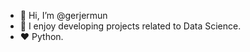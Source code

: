 - 👋 Hi, I’m @gerjermun
- 👀 I enjoy developing projects related to Data Science.
- ❤️ Python.

<!---
gerjermun/gerjermun is a ✨ special ✨ repository because its `README.md` (this file) appears on your GitHub profile.
You can click the Preview link to take a look at your changes.
--->
